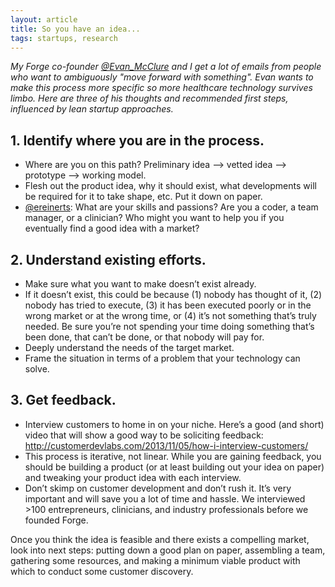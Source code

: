 ```yaml
---
layout: article
title: So you have an idea...
tags: startups, research
---
```


*My Forge co-founder [@Evan_McClure](https://twitter.com/evan_mcclure) and I get a lot of emails from people who want to ambiguously "move forward with something". Evan wants to make this process more specific so more healthcare technology survives limbo. Here are three of his thoughts and recommended first steps, influenced by lean startup approaches.*

## 1. Identify where you are in the process.

+ Where are you on this path? Preliminary idea —> vetted idea —> prototype —> working model.
+ Flesh out the product idea, why it should exist, what developments will be required for it to take shape, etc. Put it down on paper.
+ [@ereinerts](http://www.twitter.com/ereinerts): What are your skills and passions? Are you a coder, a team manager, or a clinician? Who might you want to help you if you eventually find a good idea with a market?

## 2. Understand existing efforts.

+ Make sure what you want to make doesn’t exist already.
+ If it doesn’t exist, this could be because (1) nobody has thought of it, (2) nobody has tried to execute, (3) it has been executed poorly or in the wrong market or at the wrong time, or (4) it’s not something that’s truly needed. Be sure you’re not spending your time doing something that’s been done, that can’t be done, or that nobody will pay for.
+ Deeply understand the needs of the target market.
+ Frame the situation in terms of a problem that your technology can solve.

## 3. Get feedback.

+ Interview customers to home in on your niche. Here’s a good (and short) video that will show a good way to be soliciting feedback: http://customerdevlabs.com/2013/11/05/how-i-interview-customers/
+ This process is iterative, not linear. While you are gaining feedback, you should be building a product (or at least building out your idea on paper) and tweaking your product idea with each interview.
+ Don’t skimp on customer development and don’t rush it. It’s very important and will save you a lot of time and hassle. We interviewed >100 entrepreneurs, clinicians, and industry professionals before we founded Forge.

Once you think the idea is feasible and there exists a compelling market, look into next steps: putting down a good plan on paper, assembling a team, gathering some resources, and making a minimum viable product with which to conduct some customer discovery.
